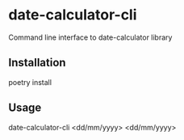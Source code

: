 # date-calculator-cli
Command line interface to date-calculator library

## Installation
poetry install

## Usage
date-calculator-cli <dd/mm/yyyy> <dd/mm/yyyy>

